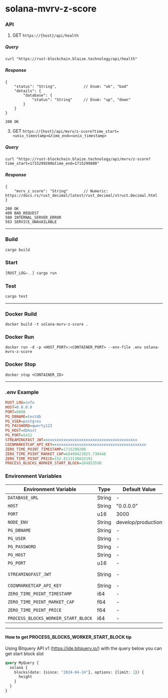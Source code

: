 # solana-mvrv-z-score

### API

1. GET `https://{host}/api/health`
##### Query
```curl
curl "https://rust-blockchain.blaize.technology/api/health"
```

##### Response
```json5
{
    "status": "String",            // Enum: "ok", "bad"
    "details": {
        "database": {
            "status": "String"     // Enum: "up", "down"
        }
    }
}

200 OK
```
  
3. GET `https://{host}/api/mvrv/z-score?time_start=<unix_timestamp>&time_end=<unix_timestamp>`
##### Query
```curl
curl "https://rust-blockchain.blaize.technology/api/mvrv/z-score?time_start=1715299200&time_end=1715299800"
```

##### Response
```json5
{
    "mvrv_z_score": "String"       // Numeric: https://docs.rs/rust_decimal/latest/rust_decimal/struct.Decimal.html
}

200 OK
400 BAD_REQUEST
500 INTERNAL_SERVER_ERROR
503 SERVICE_UNAVAILABLE
```

---

### Build

```rust
cargo build
```

### Start

```rust
[RUST_LOG=..] cargo run
```

### Test

```rust
cargo test
```

---

### Docker Ruild

```docker
docker build -t solana-mvrv-z-score .
```

### Docker Run

```
docker run -d -p <HOST_PORT>:<CONTAINER_PORT> --env-file .env solana-mvrv-z-score
```

### Docker Stop

```
docker stop <CONTAINER_ID>
```

---

### .env Example

```ini
RUST_LOG=info
HOST=0.0.0.0
PORT=8080
PG_DBNAME=testdb
PG_USER=postgres
PG_PASSWORD=qwerty123
PG_HOST=dbhost
PG_PORT=5432
STREAMINGFAST_JWT=xxxxxxxxxxxxxxxxxxxxxxxxxxxxxxxxxxxxxxxxx
COINMARKETCAP_API_KEY=xxxxxxxxxxxxxxxxxxxxxxxxxxxxxxxxxxxxxxxxx
ZERO_TIME_POINT_TIMESTAMP=1715299200
ZERO_TIME_POINT_MARKET_CAP=68499423025.730446
ZERO_TIME_POINT_PRICE=152.8113138032191
PROCESS_BLOCKS_WORKER_START_BLOCK=264853590
```

### Environment Variables

| Environment Variable                | Type   | Default Value      | Description                                                                         |
| ----------------------------------- | ------ | ------------------ | ----------------------------------------------------------------------------------- |
| `DATABASE_URL`                      | String | -                  | Required                                                                            |
| `HOST`                              | String | "0.0.0.0"          | Optional                                                                            |
| `PORT`                              | u16    | 3000               | Optional                                                                            |
| `NODE_ENV`                          | String | develop/production | Optional                                                                            |
| `PG_DBNAME`                         | String | -                  | Required                                                                            |
| `PG_USER`                           | String | -                  | Required                                                                            |
| `PG_PASSWORD`                       | String | -                  | Required                                                                            |
| `PG_HOST`                           | String | -                  | Required                                                                            |
| `PG_PORT`                           | u16    | -                  | Required                                                                            |
| `STREAMINGFAST_JWT`                 | String | -                  | Required (https://substreams.streamingfast.io/documentation/consume/authentication) |
| `COINMARKETCAP_API_KEY`             | String | -                  | Required (https://coinmarketcap.com/academy/article/what-is-an-api-key)             |
| `ZERO_TIME_POINT_TIMESTAMP`         | i64    | -                  | Required                                                                            |
| `ZERO_TIME_POINT_MARKET_CAP`        | f64    | -                  | Required                                                                            |
| `ZERO_TIME_POINT_PRICE`             | f64    | -                  | Required                                                                            |
| `PROCESS_BLOCKS_WORKER_START_BLOCK` | i64    | -                  | Required                                                                            |

---

#### How to get PROCESS_BLOCKS_WORKER_START_BLOCK tip
Using Bitquery API v1 (https://ide.bitquery.io/) with the query below you can get start block slot

```graphql
query MyQuery {
  solana {
    blocks(date: {since: "2024-04-24"}, options: {limit: 1}) {
      height
    }
  }
}
```
